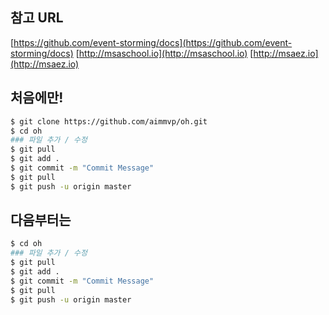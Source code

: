 ## 참고 URL
[https://github.com/event-storming/docs](https://github.com/event-storming/docs)
[http://msaschool.io](http://msaschool.io)
[http://msaez.io](http://msaez.io)

## 처음에만!
```sh
$ git clone https://github.com/aimmvp/oh.git
$ cd oh
### 파일 추가 / 수정
$ git pull
$ git add .
$ git commit -m "Commit Message"
$ git pull
$ git push -u origin master
```

## 다음부터는
```sh
$ cd oh
### 파일 추가 / 수정
$ git pull
$ git add .
$ git commit -m "Commit Message"
$ git pull
$ git push -u origin master
```
